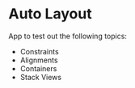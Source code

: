 # Auto Layout 

App to test out the following topics:
- Constraints
- Alignments
- Containers
- Stack Views
